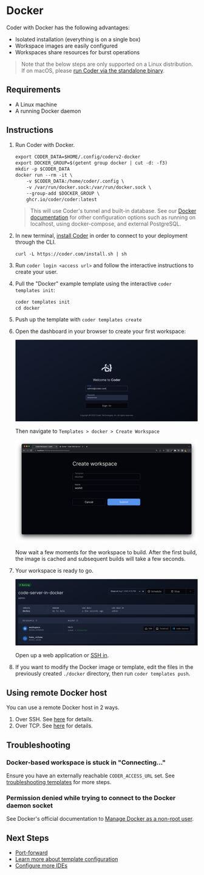 # Docker

Coder with Docker has the following advantages:

- Isolated installation (everything is on a single box)
- Workspace images are easily configured
- Workspaces share resources for burst operations

> Note that the below steps are only supported on a Linux distribution. If on
> macOS, please [run Coder via the standalone binary](../install//binary.md).

## Requirements

- A Linux machine
- A running Docker daemon

## Instructions

1. Run Coder with Docker.

   ```console
   export CODER_DATA=$HOME/.config/coderv2-docker
   export DOCKER_GROUP=$(getent group docker | cut -d: -f3)
   mkdir -p $CODER_DATA
   docker run --rm -it \
       -v $CODER_DATA:/home/coder/.config \
       -v /var/run/docker.sock:/var/run/docker.sock \
       --group-add $DOCKER_GROUP \
       ghcr.io/coder/coder:latest
   ```

   > This will use Coder's tunnel and built-in database. See our
   > [Docker documentation](../install/docker.md) for other configuration
   > options such as running on localhost, using docker-compose, and external
   > PostgreSQL.

1. In new terminal, [install Coder](../install/) in order to connect to your
   deployment through the CLI.

   ```console
   curl -L https://coder.com/install.sh | sh
   ```

1. Run `coder login <access url>` and follow the interactive instructions to
   create your user.

1. Pull the "Docker" example template using the interactive
   `coder templates init`:

   ```console
   coder templates init
   cd docker
   ```

1. Push up the template with `coder templates create`

1. Open the dashboard in your browser to create your first workspace:

   <img src="../images/platforms/docker/login.png">

   Then navigate to `Templates > docker > Create Workspace`

   <img src="../images/platforms/docker/create-workspace.png">

   Now wait a few moments for the workspace to build. After the first build,
   the image is cached and subsequent builds will take a few seconds.

1. Your workspace is ready to go.

   <img src="../images/platforms/docker/ides.png">

   Open up a web application or [SSH in](../ides.md#ssh-configuration).

1. If you want to modify the Docker image or template, edit the files in the
   previously created `./docker` directory, then run `coder templates push`.

## Using remote Docker host

You can use a remote Docker host in 2 ways.

1. Over SSH. See
   [here](https://registry.terraform.io/providers/kreuzwerker/docker/latest/docs#remote-hosts)
   for details.
2. Over TCP. See
   [here](https://registry.terraform.io/providers/kreuzwerker/docker/latest/docs#certificate-information)
   for details.

## Troubleshooting

### Docker-based workspace is stuck in "Connecting..."

Ensure you have an externally reachable `CODER_ACCESS_URL` set. See
[troubleshooting templates](../templates/index.md#Troubleshooting) for more
steps.

### Permission denied while trying to connect to the Docker daemon socket

See Docker's official documentation to
[Manage Docker as a non-root user](https://docs.docker.com/engine/install/linux-postinstall/#manage-docker-as-a-non-root-user).

## Next Steps

- [Port-forward](../networking/port-forwarding.md)
- [Learn more about template configuration](../templates/index.md)
- [Configure more IDEs](../ides/web-ides.md)
